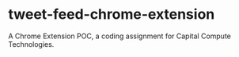 # tweet-feed-chrome-extension

A Chrome Extension POC, a coding assignment for Capital Compute Technologies.
